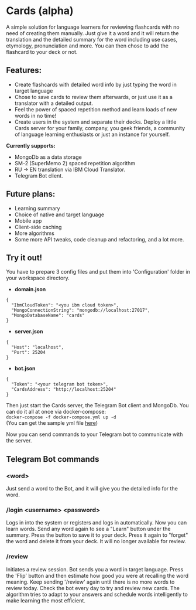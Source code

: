 # Cards (alpha)

A simple solution for language learners for reviewing flashcards with no need of creating them manually. Just give it a word and it will return the translation and the detailed summary for the word including use cases, etymology, pronunciation and more. You can then chose to add the flashcard to your deck or not.

## Features:
- Create flashcards with detailed word info by just typing the word in target language
- Chose to save cards to review them afterwards, or just use it as a translator with a detailed output.
- Feel the power of spaced repetition method and learn loads of new words in no time!
- Create users in the system and separate their decks. Deploy a little Cards server for your family, company, you geek friends, a community of language learning enthusiasts or just an instance for yourself.

**Currently supports:**
- MongoDb as a data storage
- SM-2 (SuperMemo 2) spaced repetition algorithm
- RU -> EN translation via IBM Cloud Translator.
- Telegram Bot client.

## Future plans:
- Learning summary
- Choice of native and target language
- Mobile app
- Client-side caching
- More algorithms
- Some more API tweaks, code cleanup and refactoring, and a lot more.

## Try it out!
You have to prepare 3 config files and put them into 'Configuration' folder in your workspace directory.
- **domain.json**
```
{
  "IbmCloudToken": "<you ibm cloud token>",
  "MongoConnectionString": "mongodb://localhost:27017",
  "MongoDatabaseName": "cards"
}
```
- **server.json**
```
{
  "Host": "localhost", 
  "Port": 25204
}
```
- **bot.json**
```
{
  "Token": "<your telegram bot token>",
  "CardsAddress": "http://localhost:25204"
}
```
Then just start the Cards server, the Telegram Bot client and MongoDb. You can do it all at once via docker-compose:  
``docker-compose -f docker-compose.yml up -d``  
(You can get the sample yml file [here](docker-compose.yml))

Now you can send commands to your Telegram bot to communicate with the server.

## Telegram Bot commands

### \<word\>
Just send a word to the Bot, and it will give you the detailed info for the word.

### /login \<username\> \<password\>
Logs in into the system or registers and logs in automatically. Now you can learn words. Send any word again to see a "Learn" button under the summary. Press the button to save it to your deck. Press it again to "forget" the word and delete it from your deck. It will no longer available for review.

### /review
Initiates a review session. Bot sends you a word in target language. Press the 'Flip' button and then estimate how good you were at recalling the word meaning. Keep sending '/review' again until there is no more words to review today. Check the bot every day to try and review new cards. The algorithm tries to adapt to your answers and schedule words intelligently to make learning the most efficient.